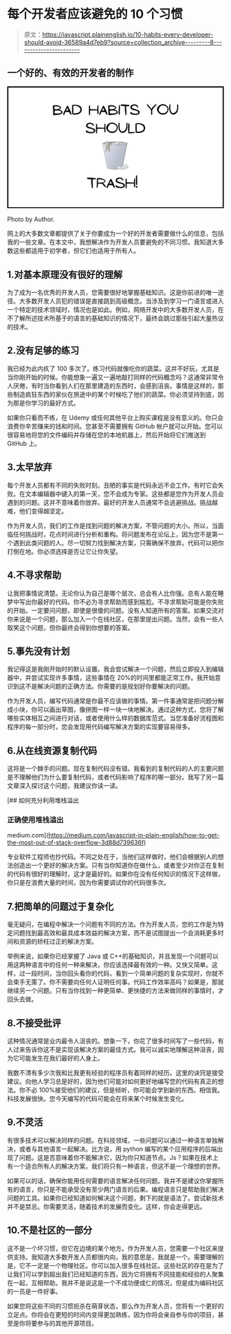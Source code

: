 # 每个开发者应该避免的 10 个习惯

> 原文：<https://javascript.plainenglish.io/10-habits-every-developer-should-avoid-36589a4d7eb9?source=collection_archive---------8----------------------->

## 一个好的、有效的开发者的制作

![](img/f6a173a7f476354f9f0d87545329df3d.png)

Photo by Author.

网上的大多数文章都提供了关于你要成为一个好的开发者需要做什么的信息，包括我的一些文章。在本文中，我想解决作为开发人员要避免的不同习惯。我知道大多数这些都适用于初学者，但它们也适用于所有人。

## 1.对基本原理没有很好的理解

为了成为一名优秀的开发人员，您需要很好地掌握基础知识。这是你前进的唯一途径。大多数开发人员犯的错误是直接跳到高级概念。当涉及到学习一门语言或进入一个特定的技术领域时，情况也是如此。例如，网络开发中的大多数开发人员，在不了解所述技术所基于的语言的基础知识的情况下，最终会跳过那些引起大量热议的技术。

## 2.没有足够的练习

我已经为此内疚了 100 多次了。练习代码就像吃你的蔬菜。这并不好玩，尤其是当你刚开始的时候。你能想象一遍又一遍地敲打同样的代码概念吗？这通常非常令人厌倦，有时当你看到人们在那里建造的东西时，会感到沮丧。事情是这样的，那些制造疯狂东西的家伙在旅途中的某个时候吃了他们的蔬菜。你必须坚持到底，因为那是你学习的最好方式。

如果你只看而不练，在 Udemy 或任何其他平台上购买课程是没有意义的。你只会浪费你辛苦赚来的钱和时间。您甚至不需要拥有 GitHub 帐户就可以开始。您可以很容易地将您的文件编码并存储在您的本地机器上，然后开始将它们推送到 GitHub 上。

## 3.太早放弃

每个开发人员都有不同的失败时刻。丑陋的事实是代码永远不会工作。有时它会失败。在文本编辑器中键入的第一天，您不会成为专家。这些都是您作为开发人员会遇到的问题。这并不意味着你放弃。最好的开发人员通常不会逃避挑战。挑战越难，他们变得越坚定。

作为开发人员，我们的工作是找到问题的解决方案，不管问题的大小。所以，当面临任何挑战时，花点时间进行分析和重构。将问题发布在论坛上，因为您不是第一个遇到此类问题的人。尽一切努力找到解决方案，只需确保不放弃。代码可以把你打倒在地。你必须选择是否让它让你失望。

## 4.不寻求帮助

让我把事情说清楚。无论你认为自己是哪个层次，总会有人比你强。总有人能在睡梦中写出你最好的代码。你不必为寻求帮助而感到尴尬。不寻求帮助可能是你失败的开始。一定要问问题，即使是很傻的问题。没有人知道所有的答案。如果交流对你来说是一个问题，那么加入一个在线社区，在那里提出问题。当然，会有一些人取笑这个问题，但你最终会得到你想要的答案。

## 5.事先没有计划

我记得这是我刚开始时的默认设置。我会尝试解决一个问题，然后立即投入到编辑器中，并尝试实现许多事情，这些事情在 20%的时间里都能正常工作。我开始意识到这不是解决问题的正确方法。你需要的是规划好你要解决的问题。

作为开发人员，编写代码通常是你最不应该做的事情。第一件事通常是把问题分解成小块，你可以画出草图，像拼图一样一块一块地解决。通过这种方式，您将了解哪些实体相互之间进行对话，或者使用什么样的数据库范式。当您准备好流程图和程序的每一部分时，您会发现用代码编写解决方案的实现要容易得多。

## 6.从在线资源复制代码

这将是一个棘手的问题。现在复制代码没有错。我看到的复制代码的人的主要问题是不理解他们为什么要复制代码，或者代码影响了程序的哪一部分。我写了另一篇文章深入探讨这个问题，我建议你读一读。

[](https://medium.com/javascript-in-plain-english/how-to-get-the-most-out-of-stack-overflow-3d88d739636f) [## 如何充分利用堆栈溢出

### 正确使用堆栈溢出

medium.com](https://medium.com/javascript-in-plain-english/how-to-get-the-most-out-of-stack-overflow-3d88d739636f) 

专业软件工程师也抄代码。不同之处在于，当他们这样做时，他们会根据别人的想法创造出一个更好的解决方案。只有当你知道你在做什么，或者至少对你正在复制的代码有很好的理解时，这才是最好的。如果你在没有任何知识的情况下这样做，你只是在浪费大量的时间，因为你需要调试你的代码很多次。

## 7.把简单的问题过于复杂化

毫无疑问，在编程中解决一个问题有不同的方法。作为开发人员，您的工作是为特定问题找到最高效和最具成本效益的解决方案，而不是试图提出一个会消耗更多时间和资源的矫枉过正的解决方案。

举例来说，如果你已经掌握了 Java 或 C++的基础知识，并且发现一个问题可以用这两种语言中的任何一种来解决，你应该选择最有效的一种。又快又简单。这样，过一段时间，当你回头看你的代码，看到一个简单问题的复杂实现时，你就不会束手无策了。你不需要向任何人证明任何事。代码工作效率高吗？如果是，那就继续另一个问题。只有当你找到一种更简单、更快捷的方法来做同样的事情时，才回头去做。

## 8.不接受批评

这种情况通常是业内最令人沮丧的。想象一下，你花了很多时间写了一些代码，有人过来告诉你这不是实现该解决方案的最佳方式。我可以诚实地理解这种沮丧，因为它可能发生在我们最好的人身上。

我数不清有多少次我和比我更有经验的程序员有着同样的经历。这里的诀窍是接受建议。向他人学习总是好的，因为他们可能对如何更好地编写您的代码有真正的想法。你不必 100%接受他们的建议，但是倾听，你可能会学到新的东西。相信我。科技发展很快。您今天编写的代码可能会在将来某个时候发生变化。

## 9.不灵活

有很多技术可以解决同样的问题。在科技领域，一些问题可以通过一种语言单独解决，或者与其他语言一起解决。比方说，用 python 编写的某个应用程序的后端出现了问题。这是否意味着你不能解决它，因为你只知道节点。Js？如果在技术上有一个适合所有人的解决方案，我们将只有一种语言，但这不是一个理想的世界。

如果可以的话，确保你能用任何需要的语言解决任何问题。我并不是建议你掌握所有的语言，你只是不能承受没有至少两门语言的后果。编程语言只是帮助我们解决问题的工具。如果你已经知道如何解决这个问题，剩下的就是语法了。尝试新技术并不是禁忌。你需要灵活，随着技术的发展而变化。这样，你会走得更远。

## 10.不是社区的一部分

这不是一个坏习惯，但它在边境的某个地方。作为开发人员，您需要一个社区来提供支持。我知道大多数开发人员都很内向，我的意思是，我就是一个。需要理解的是，它不一定是一个物理社区。你可以加入很多在线社区。这些社区的存在是为了让我们可以学到超出我们已经知道的东西，因为它将拥有不同技能和经验的人聚集在一起，互相帮助。我并不是说这是一个不成功便成仁的情况，但是成为编码社区的一员是一件好事。

如果您将这些不同的习惯扼杀在萌芽状态，那么作为开发人员，您将有一个更好的立足点。你将会在更短的时间内变得更加熟练，因为你将会亲自参与你的项目，甚至是你将要参与的其他开源项目。